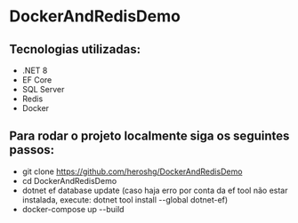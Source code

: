 # DockerAndRedisDemo
## Tecnologias utilizadas:
- .NET 8
- EF Core
- SQL Server
- Redis
- Docker

## Para rodar o projeto localmente siga os seguintes passos:
- git clone https://github.com/heroshg/DockerAndRedisDemo
- cd DockerAndRedisDemo
- dotnet ef database update (caso haja erro por conta da ef tool não estar instalada, execute: dotnet tool install --global dotnet-ef)
- docker-compose up --build

  
